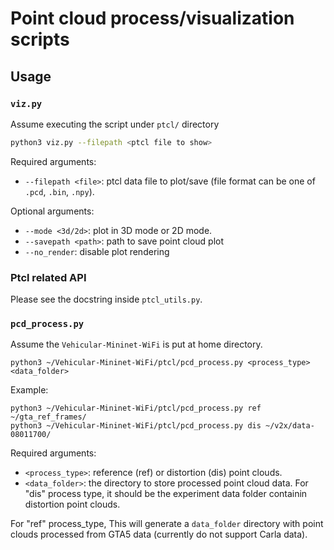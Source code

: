 # Point cloud process/visualization scripts

## Usage

### `viz.py`

Assume executing the script under `ptcl/` directory

```bash
python3 viz.py --filepath <ptcl file to show>
```

Required arguments:

* `--filepath <file>`: ptcl data file to plot/save (file format can be one of `.pcd`, `.bin`, `.npy`).

Optional arguments:

* `--mode <3d/2d>`: plot in 3D mode or 2D mode.
* `--savepath <path>`: path to save point cloud plot
* `--no_render`: disable plot rendering


### Ptcl related API

Please see the docstring inside `ptcl_utils.py`.

### `pcd_process.py`
Assume the `Vehicular-Mininet-WiFi` is put at home directory.
```
python3 ~/Vehicular-Mininet-WiFi/ptcl/pcd_process.py <process_type> <data_folder>
```
Example:
```
python3 ~/Vehicular-Mininet-WiFi/ptcl/pcd_process.py ref ~/gta_ref_frames/
python3 ~/Vehicular-Mininet-WiFi/ptcl/pcd_process.py dis ~/v2x/data-08011700/
```

Required arguments:

* `<process_type>`: reference (ref) or distortion (dis) point clouds.
* `<data_folder>`: the directory to store processed point cloud data. For "dis" process type, it should be the experiment data folder containin distortion point clouds.


For "ref" process_type, This will generate a `data_folder` directory with point clouds processed from GTA5 data (currently do not support Carla data).
